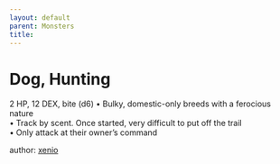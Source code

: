 ```yaml
---
layout: default
parent: Monsters
title:
---
```

# Dog, Hunting
2 HP, 12 DEX, bite (d6)
• Bulky, domestic-only breeds with a ferocious nature  
• Track by scent. Once started, very difficult to put off the trail  
• Only attack at their owner’s command  



author: [xenio](https://xenioinabottle.blogspot.com/2021/02/classic-monsters-for-cairnito-part-1.html)
